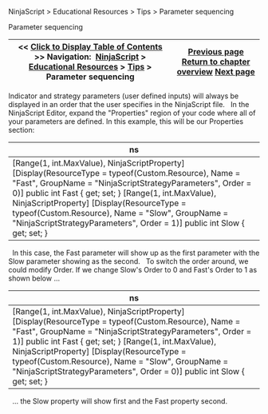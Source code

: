 ﻿
NinjaScript > Educational Resources > Tips > Parameter sequencing

Parameter sequencing

| << [Click to Display Table of Contents](parameter_sequencing.md) >> **Navigation:**     [NinjaScript](ninjascript-1.md) > [Educational Resources](educational_resources-1.md) > [Tips](tips-1.md) > Parameter sequencing | [Previous page](order_types-1.md) [Return to chapter overview](tips-1.md) [Next page](referencing_the_correct_bar-1.md) |
| --- | --- |
Indicator and strategy parameters (user defined inputs) will always be displayed in an order that the user specifies in the NinjaScript file.
 
In the NinjaScript Editor, expand the "Properties" region of your code where all of your parameters are defined. In this example, this will be our Properties section:

| ns |
| --- |
| [Range(1, int.MaxValue), NinjaScriptProperty] [Display(ResourceType = typeof(Custom.Resource), Name = "Fast", GroupName = "NinjaScriptStrategyParameters", Order = 0)] public int Fast { get; set; } [Range(1, int.MaxValue), NinjaScriptProperty] [Display(ResourceType = typeof(Custom.Resource), Name = "Slow", GroupName = "NinjaScriptStrategyParameters", Order = 1)] public int Slow { get; set; } |
 
In this case, the Fast parameter will show up as the first parameter with the Slow parameter showing as the second.
 
To switch the order around, we could modify Order. If we change Slow's Order to 0 and Fast's Order to 1 as shown below ...

| ns |
| --- |
| [Range(1, int.MaxValue), NinjaScriptProperty] [Display(ResourceType = typeof(Custom.Resource), Name = "Fast", GroupName = "NinjaScriptStrategyParameters", Order = 1)] public int Fast { get; set; } [Range(1, int.MaxValue), NinjaScriptProperty] [Display(ResourceType = typeof(Custom.Resource), Name = "Slow", GroupName = "NinjaScriptStrategyParameters", Order = 0)] public int Slow { get; set; } |
 
... the Slow property will show first and the Fast property second.
